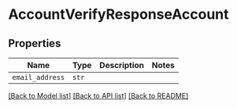 # AccountVerifyResponseAccount



## Properties

| Name | Type | Description | Notes |
| ---- | ---- | ----------- | ----- |
| `email_address` | ```str``` |    |  |


[[Back to Model list]](../README.md#documentation-for-models) [[Back to API list]](../README.md#documentation-for-api-endpoints) [[Back to README]](../README.md)


